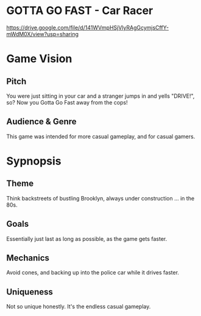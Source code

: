 # GOTTA GO FAST - Car Racer
https://drive.google.com/file/d/141WVmpHSjVlyRAgGcymjsCffY-mWdM0X/view?usp=sharing

# Game Vision

## Pitch
You were just sitting in your car and a stranger jumps in and yells "DRIVE!", so? Now you Gotta Go Fast away from the cops!

## Audience & Genre
This game was intended for more casual gameplay, and for casual gamers. 

# Sypnopsis
## Theme
Think backstreets of bustling Brooklyn, always under construction ... in the 80s.

## Goals
Essentially just last as long as possible, as the game gets faster.

## Mechanics
Avoid cones, and backing up into the police car while it drives faster.

## Uniqueness
Not so unique honestly. It's the endless casual gameplay.
